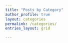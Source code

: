 ```yaml
---
title: "Posts by Category"
author_profile: true
layout: categories
permalink: /categories/
entries_layout: grid

---
```

